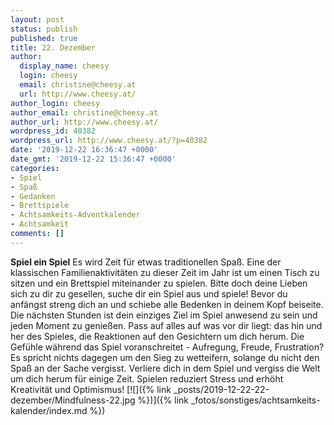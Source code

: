 ```yaml
---
layout: post
status: publish
published: true
title: 22. Dezember
author:
  display_name: cheesy
  login: cheesy
  email: christine@cheesy.at
  url: http://www.cheesy.at/
author_login: cheesy
author_email: christine@cheesy.at
author_url: http://www.cheesy.at/
wordpress_id: 40382
wordpress_url: http://www.cheesy.at/?p=40382
date: '2019-12-22 16:36:47 +0000'
date_gmt: '2019-12-22 15:36:47 +0000'
categories:
- Spiel
- Spaß
- Gedanken
- Brettspiele
- Achtsamkeits-Adventkalender
- Achtsamkeit
comments: []
---
```

 **Spiel ein Spiel**
Es wird Zeit für etwas traditionellen Spaß. Eine der klassischen Familienaktivitäten zu dieser Zeit im Jahr ist um einen Tisch zu sitzen und ein Brettspiel miteinander zu spielen. Bitte doch deine Lieben sich zu dir zu gesellen, suche dir ein Spiel aus und spiele!
Bevor du anfängst streng dich an und schiebe alle Bedenken in deinem Kopf beiseite. Die nächsten Stunden ist dein einziges Ziel im Spiel anwesend zu sein und jeden Moment zu genießen.
Pass auf alles auf was vor dir liegt: das hin und her des Spieles, die Reaktionen auf den Gesichtern um dich herum. Die Gefühle während das Spiel voranschreitet - Aufregung, Freude, Frustration?
Es spricht nichts dagegen um den Sieg zu wetteifern, solange du nicht den Spaß an der Sache vergisst. Verliere dich in dem Spiel und vergiss die Welt um dich herum für einige Zeit.
Spielen reduziert Stress und erhöht Kreativität und Optimismus!
[![]({% link _posts/2019-12-22-22-dezember/Mindfulness-22.jpg %})]({% link _fotos/sonstiges/achtsamkeits-kalender/index.md %})
